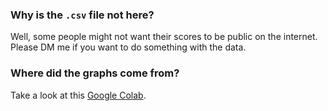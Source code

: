 ### Why is the `.csv` file not here?

Well, some people might not want their scores to be public on the internet.  
Please DM me if you want to do something with the data.

### Where did the graphs come from?

Take a look at this [Google Colab](https://colab.research.google.com/drive/1Hb0oxrdNcPw6WjEKS0nbsrwAX6YeAS2O).
